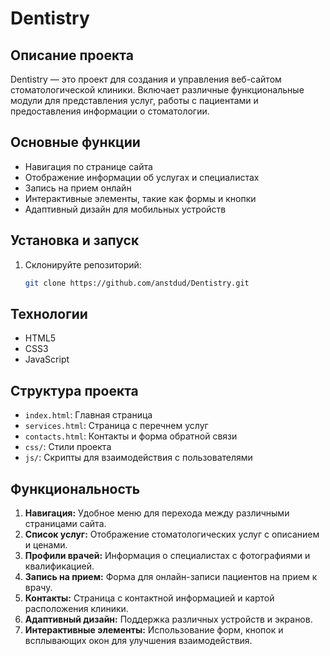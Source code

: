 # Dentistry

## Описание проекта
Dentistry — это проект для создания и управления веб-сайтом стоматологической клиники. Включает различные функциональные модули для представления услуг, работы с пациентами и предоставления информации о стоматологии.

## Основные функции
- Навигация по странице сайта
- Отображение информации об услугах и специалистах
- Запись на прием онлайн
- Интерактивные элементы, такие как формы и кнопки
- Адаптивный дизайн для мобильных устройств

## Установка и запуск
1. Склонируйте репозиторий:
   ```bash
   git clone https://github.com/anstdud/Dentistry.git

## Технологии
- HTML5
- CSS3
- JavaScript

## Структура проекта
- `index.html`: Главная страница
- `services.html`: Страница с перечнем услуг
- `contacts.html`: Контакты и форма обратной связи
- `css/`: Стили проекта
- `js/`: Скрипты для взаимодействия с пользователями

## Функциональность

1. **Навигация:** Удобное меню для перехода между различными страницами сайта.
2. **Список услуг:** Отображение стоматологических услуг с описанием и ценами.
3. **Профили врачей:** Информация о специалистах с фотографиями и квалификацией.
4. **Запись на прием:** Форма для онлайн-записи пациентов на прием к врачу.
5. **Контакты:** Страница с контактной информацией и картой расположения клиники.
6. **Адаптивный дизайн:** Поддержка различных устройств и экранов.
7. **Интерактивные элементы:** Использование форм, кнопок и всплывающих окон для улучшения взаимодействия.
